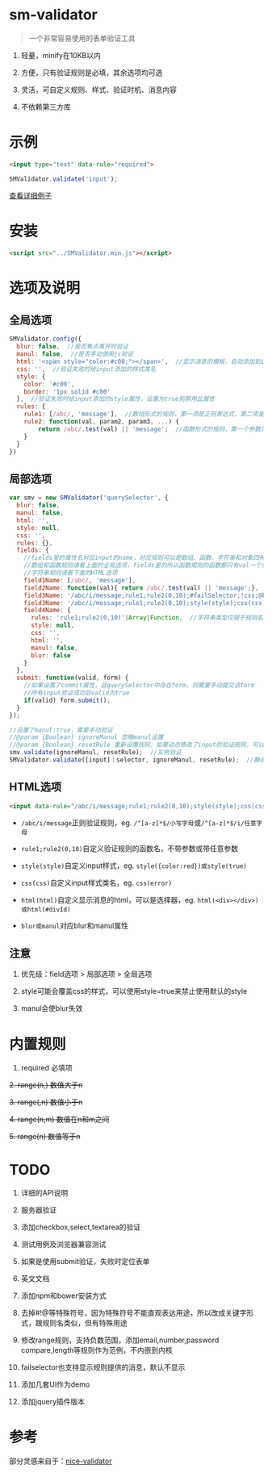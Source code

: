 # sm-validator
>一个非常容易使用的表单验证工具

1. 轻量，minify在10KB以内

2. 方便，只有验证规则是必填，其余选项均可选

3. 灵活，可自定义规则、样式、验证时机、消息内容

4. 不依赖第三方库

# 示例
``` html
<input type="text" data-rule="required">
```
``` javascript
SMValidator.validate('input');
```

[查看详细例子](https://wldragon.github.io/sm-validator/)

# 安装
``` html
<script src="../SMValidator.min.js"></script>
```

# 选项及说明
## 全局选项
``` javascript
SMValidator.config({
  blur: false,  //是否焦点离开时验证
  manul: false,  //是否手动使用js验证
  html: '<span style="color:#c00;"></span>',  //显示消息的模板，自动添加到input的后面
  css: '',  //验证失败时给input添加的样式类名
  style: {
    color: '#c00',
    border: '1px solid #c00'
  },  //验证失败时给input添加的style属性，设置为true则禁用此属性
  rules: {
    rule1: [/abc/, 'message'],  //数组形式的规则，第一项是正则表达式，第二项是验证失败时显示的消息
    rule2: function(val, param2, param3, ...) {
        return /abc/.test(val) || 'message';  //函数形式的规则，第一个参数为input的值，其他参数可选
    }
  }
})
```

## 局部选项
``` javascript
var smv = new SMValidator('querySelector', {
  blur: false,
  manul: false,
  html: '',
  style: null,
  css: '',
  rules: {},
  fields: {
    //fields里的属性名对应input的name，对应规则可以是数组、函数、字符串和对象四种类型
    //数组和函数规则请看上面的全局选项，fields里的所以函数规则的函数都只有val一个参数
    //字符串规则请看下面的HTML选项
    field1Name: [/abc/, 'message'],
    field2Name: function(val){ return /abc/.test(val) || 'message';},
    field3Name: '/abc/i/message;rule1;rule2(0,10);#failSelector;!css;@blur;@manul', //弃用
    field3Name: '/abc/i/message;rule1;rule2(0,10);style(style);css(css);html(html);manul;blur',
    field4Name: {
      rules: 'rule1;rule2(0,10)'|Array|Function,  //字符串类型仅限于规则名，不支持/#!@修饰符
      style: null,
      css: '',
      html: '',
      manul: false,
      blur: false
    }
  },
  submit: function(valid, form) {
    //如果设置了commit属性，且querySelector中存在form，则需要手动提交该form
    //所有input验证成功后valid为true
    if(valid) form.submit();
  }
});

//设置了manul:true，需要手动验证
//@param {Boolean} ignoreManul 忽略manul设置
//@param {Boolean} resetRule 重新设置规则，如果动态修改了input的验证规则，可以使用此方法更新规则
smv.validate(ignoreManul, resetRule);  //实例验证
SMValidator.validate([input]｜selector, ignoreManul, resetRule);  //静态验证，可传入input数组或选择器描述符
```

## HTML选项
``` html
<input data-rule="/abc/i/message;rule1;rule2(0,10);style(style);css(css);html(html);blur;manul">
```
- `/abc/i/message`正则验证规则，eg. `/^[a-z]*$/小写字母`或`/^[a-z]*$/i/任意字母`

- `rule1;rule2(0,10)`自定义验证规则的函数名，不带参数或带任意参数

- `style(style)`自定义input样式，eg. `style({color:red})或style(true)`

- `css(css)`自定义input样式类名，eg. `css(error)`

- `html(html)`自定义显示消息的html，可以是选择器，eg. `html(<div></div>)或html(#divId)`

- `blur或manul`对应blur和manul属性

## 注意
1. 优先级：field选项 > 局部选项 > 全局选项

2. style可能会覆盖css的样式，可以使用style=true来禁止使用默认的style

3. manul会使blur失效

# 内置规则
1. required 必填项

~~2. range(n,) 数值大于n~~

~~3. range(,n) 数值小于n~~

~~4. range(n,m) 数值在n和m之间~~

~~5. range(n) 数值等于n~~

# TODO
1. 详细的API说明

2. 服务器验证

3. 添加checkbox,select,textarea的验证

4. 测试用例及浏览器兼容测试

5. 如果是使用submit验证，失败时定位表单

6. 英文文档

7. 添加npm和bower安装方式

8. 去掉#!@等特殊符号，因为特殊符号不能直观表达用途，所以改成关键字形式，跟规则名类似，但有特殊用途

9. 修改range规则，支持负数范围，添加email,number,password compare,length等规则作为范例，不内嵌到内核

10. failselector也支持显示规则提供的消息，默认不显示

11. 添加几套UI作为demo

12. 添加jquery插件版本

# 参考
部分灵感来自于：[nice-validator](https://github.com/niceue/nice-validator)